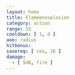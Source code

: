 ```yaml
---
layout: home
title: Flammenexplosion
category: action
range: 15
cooldown: [ 1, d ]
aoe: radius
hitbonus:
savereq: [ con, 16 ]
damage:
  - [ 5d8, fire ]
---
```

